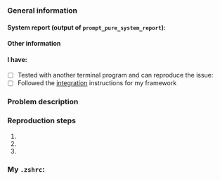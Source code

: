<!-- TIP: Hit 'Preview' for a more readable version of this template -->

### General information

#### System report (output of `prompt_pure_system_report`):

<!-- TIP: Run `prompt_pure_system_report | pbcopy` on macOS to copy straight to clipboard, then paste here -->

#### Other information

<!--
If you can't load Pure to create a system report, please report the following information:

- Pure version: 1.x.x
- ZSH version: 5.x.x
- Terminal program & version: (e.g. Hyper 1.0.0, iTerm 3.0.0, xterm 327, other?)
- Operating system: (e.g. macOS Mojave 10.13.1)
- ZSH framework: (e.g. oh-my-zsh, prezto, antigen, antibody, zplug, other?)
-->

#### I have:

- [ ] Tested with another terminal program and can reproduce the issue: <!-- e.g. iTerm, etc. -->
- [ ] Followed the [integration](https://github.com/sindresorhus/pure#integration) instructions for my framework

### Problem description



### Reproduction steps

1.
2.
3.

### My `.zshrc`:

<!--
Please provide a minimal `.zshrc` that reproduces the issue.
Try to remove everything that that does not affect the issue, the fewer lines, the better.

Example:

```shell
autoload -U promptinit; promptinit
prompt pure
```
-->
